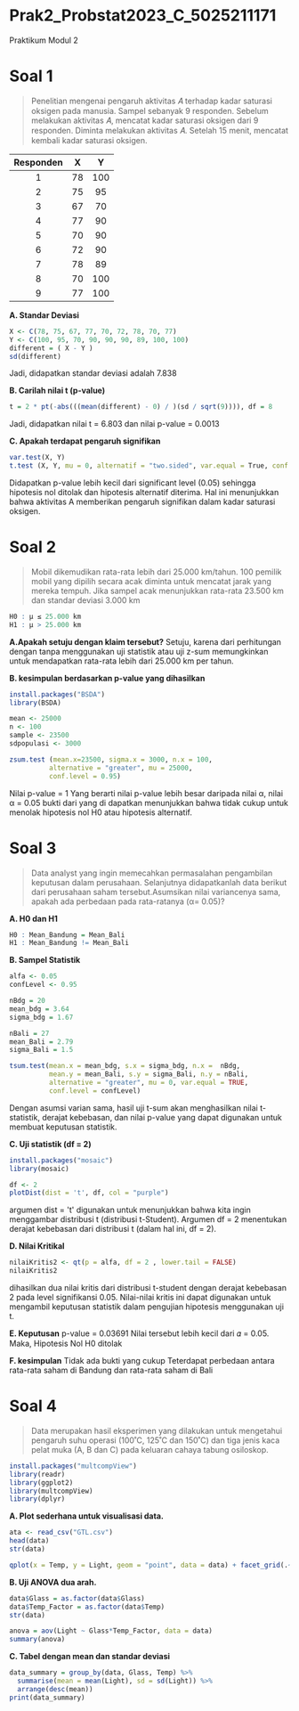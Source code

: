 # Prak2_Probstat2023_C_5025211171
Praktikum Modul 2

# Soal 1 
<blockquote> 
  Penelitian mengenai pengaruh aktivitas 𝐴 terhadap kadar saturasi oksigen pada manusia. 
  Sampel sebanyak 9 responden. 
  Sebelum melakukan aktivitas 𝐴, mencatat kadar saturasi oksigen dari 9 responden. 
  Diminta melakukan aktivitas 𝐴. 
  Setelah 15 menit, mencatat kembali kadar saturasi oksigen. 
</blockquote>

| Responden |   X   |   Y   |
| :-------: |  :--: | :--:  |
| 1         | 78    | 100   |
| 2         | 75    | 95    |
| 3         | 67    | 70    |
| 4         | 77    | 90    |
| 5         | 70    | 90    |
| 6         | 72    | 90    |
| 7         | 78    | 89    |
| 8         | 70    | 100   |
| 9         | 77    | 100   |

**A. Standar Deviasi**

```r
X <- C(78, 75, 67, 77, 70, 72, 78, 70, 77)
Y <- C(100, 95, 70, 90, 90, 90, 89, 100, 100)
different = ( X - Y )
sd(different)
```

Jadi, didapatkan standar deviasi adalah 7.838

**B. Carilah nilai t (p-value)**
```r
t = 2 * pt(-abs(((mean(different) - 0) / )(sd / sqrt(9)))), df = 8
```
Jadi, didapatkan nilai t = 6.803 dan nilai p-value = 0.0013

**C. Apakah terdapat pengaruh signifikan**
```r
var.test(X, Y)
t.test (X, Y, mu = 0, alternatif = "two.sided", var.equal = True, conf.level = 0.95)
```
Didapatkan p-value lebih kecil dari significant level (0.05) sehingga hipotesis nol ditolak dan hipotesis alternatif diterima. Hal ini menunjukkan bahwa aktivitas A memberikan pengaruh signifikan dalam kadar saturasi oksigen.

# Soal 2
<blockquote>
Mobil dikemudikan rata-rata lebih dari 25.000 km/tahun. 100 pemilik mobil yang dipilih secara acak diminta untuk mencatat jarak yang mereka tempuh. Jika sampel acak menunjukkan rata-rata 23.500 km dan standar deviasi 3.000 km
</blockquote>

```r
H0 : µ ≤ 25.000 km
H1 : µ > 25.000 km
```

**A.Apakah setuju dengan klaim tersebut?**
Setuju, karena dari perhitungan dengan tanpa menggunakan uji statistik atau uji z-sum 
memungkinkan untuk mendapatkan rata-rata lebih dari 25.000 km per tahun.

**B. kesimpulan berdasarkan p-value yang dihasilkan**
```r
install.packages("BSDA")
library(BSDA)

mean <- 25000
n <- 100
sample <- 23500
sdpopulasi <- 3000

zsum.test (mean.x=23500, sigma.x = 3000, n.x = 100,  
          alternative = "greater", mu = 25000,
          conf.level = 0.95)
```
Nilai p-value = 1
Yang berarti nilai p-value lebih besar daripada nilai α, nilai α = 0.05
bukti dari yang di dapatkan menunjukkan bahwa tidak cukup untuk menolak hipotesis nol H0 atau hipotesis alternatif.

# Soal 3
<blockquote>
Data analyst yang ingin memecahkan permasalahan pengambilan keputusan dalam perusahaan. Selanjutnya
didapatkanlah data berikut dari perusahaan saham tersebut.Asumsikan
nilai variancenya sama, apakah ada perbedaan pada rata-ratanya (α= 0.05)?
</blockquote>

**A. H0 dan H1**
```r
H0 : Mean_Bandung = Mean_Bali
H1 : Mean_Bandung != Mean_Bali
```

**B. Sampel Statistik**
```r
alfa <- 0.05
confLevel <- 0.95

nBdg = 20
mean_bdg = 3.64
sigma_bdg = 1.67

nBali = 27
mean_Bali = 2.79
sigma_Bali = 1.5

tsum.test(mean.x = mean_bdg, s.x = sigma_bdg, n.x =  nBdg,
          mean.y = mean_Bali, s.y = sigma_Bali, n.y = nBali, 
          alternative = "greater", mu = 0, var.equal = TRUE,
          conf.level = confLevel)
```
Dengan asumsi varian sama, hasil uji t-sum akan menghasilkan nilai t-statistik, derajat kebebasan, dan nilai p-value yang dapat digunakan untuk membuat keputusan statistik.

**C. Uji statistik (df = 2)**
```r
install.packages("mosaic")
library(mosaic)

df <- 2
plotDist(dist = 't', df, col = "purple")
```
argumen dist = 't' digunakan untuk menunjukkan bahwa kita ingin menggambar distribusi t (distribusi t-Student). Argumen df = 2 menentukan derajat kebebasan dari distribusi t (dalam hal ini, df = 2).

**D. Nilai Kritikal**
```r
nilaiKritis2 <- qt(p = alfa, df = 2 , lower.tail = FALSE)
nilaiKritis2
```
dihasilkan dua nilai kritis dari distribusi t-student dengan derajat kebebasan 2 pada level signifikansi 0.05. Nilai-nilai kritis ini dapat digunakan untuk mengambil keputusan statistik dalam pengujian hipotesis menggunakan uji t.

**E. Keputusan**
p-value = 0.03691
Nilai tersebut lebih kecil dari 𝛼 = 0.05.
Maka, Hipotesis Nol H0 ditolak

**F. kesimpulan**
Tidak ada bukti yang cukup
Teterdapat perbedaan antara rata-rata saham di Bandung dan rata-rata saham di Bali


# Soal 4
<blockquote>
Data merupakan hasil eksperimen yang dilakukan untuk
mengetahui pengaruh suhu operasi (100˚C, 125˚C dan 150˚C) dan tiga jenis kaca
pelat muka (A, B dan C) pada keluaran cahaya tabung osiloskop.
</blockquote>

```r
install.packages("multcompView")
library(readr)
library(ggplot2)
library(multcompView)
library(dplyr)
```

**A. Plot sederhana untuk visualisasi data.**
```r
ata <- read_csv("GTL.csv")
head(data)
str(data)

qplot(x = Temp, y = Light, geom = "point", data = data) + facet_grid(.~Glass, labeller = label_both)
```


**B. Uji ANOVA dua arah.**
```r
data$Glass = as.factor(data$Glass)
data$Temp_Factor = as.factor(data$Temp)
str(data)

anova = aov(Light ~ Glass*Temp_Factor, data = data)
summary(anova)
```

**C. Tabel dengan mean dan standar deviasi**
```r
data_summary = group_by(data, Glass, Temp) %>%
  summarise(mean = mean(Light), sd = sd(Light)) %>%
  arrange(desc(mean))
print(data_summary)
```

